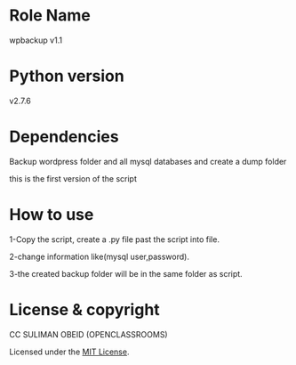 # Role Name


wpbackup v1.1

# Python version


v2.7.6


# Dependencies


Backup wordpress folder and all mysql databases and create a dump folder

this is the first version of the script 

# How to use
1-Copy the script, create a .py file past the script into file.

2-change information like(mysql user,password).

3-the created backup folder will be in the same folder as script.

# License & copyright
CC SULIMAN OBEID (OPENCLASSROOMS)

Licensed under the [MIT License](LICENSE). 
